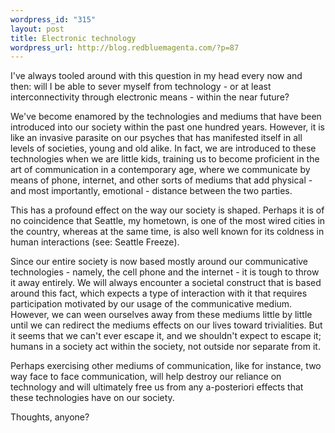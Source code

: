 ```yaml
--- 
wordpress_id: "315"
layout: post
title: Electronic technology
wordpress_url: http://blog.redbluemagenta.com/?p=87
---
```

I've always tooled around with this question in my head every now and then: will I be able to sever myself from technology - or at least interconnectivity through electronic means - within the near future?

We've become enamored by the technologies and mediums that have been introduced into our society within the past one hundred years.  However, it is like an invasive parasite on our psyches that has manifested itself in all levels of societies, young and old alike.  In fact, we are introduced to these technologies when we are little kids, training us to become proficient in the art of communication in a contemporary age, where we communicate by means of phone, internet, and other sorts of mediums that add physical - and most importantly, emotional - distance between the two parties.

This has a profound effect on the way our society is shaped.  Perhaps it is of no coincidence that Seattle, my hometown, is one of the most wired cities in the country, whereas at the same time, is also well known for its coldness in human interactions (see: Seattle Freeze).

Since our entire society is now based mostly around our communicative technologies - namely, the cell phone and the internet - it is tough to throw it away entirely.  We will always encounter a societal construct that is based around this fact, which expects a type of interaction with it that requires participation motivated by our usage of the communicative medium.  However, we can ween ourselves away from these mediums little by little until we can redirect the mediums effects on our lives toward trivialities.  But it seems that we can't ever escape it, and we shouldn't expect to escape it; humans in a society act within the society, not outside nor separate from it.

Perhaps exercising other mediums of communication, like for instance, two way face to face communication, will help destroy our reliance on technology and will ultimately free us from any a-posteriori effects that these technologies have on our society.

Thoughts, anyone?
